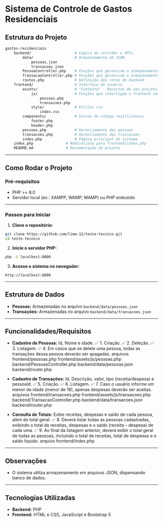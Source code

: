 # Sistema de Controle de Gastos Residenciais

## **Estrutura do Projeto**

```bash
gastos-residenciais
    backend/                    # Lógica do servidor e APIs
        data/                   # Armazenamento em JSON
            pessoas.json
            transacoes.json
        PessoaController.php    # Funções que gerenciam o armazenamento de pessoas.json
        TransacaoController.php # Funções que gerenciam o armazenamento de transacoes.json
        routes.php              # Definição das rotas do backend
    frontend/                   # Interface do usuário
        assets/                 # "Contexto" - Recursos do seu projeto.
            js/                 # Funções que interligam o frontend com o backend
                pessoas.php
                transacoes.php
            style/              # Estilos css
                index.css
        components/             # blocos de código reutilizáveis
            footer.php
            header.php
        pessoas.php             # Gerenciamento das pessoas 
        transacoes.php          # Gerenciamento das transacoes
        index.php               # Página principal do sistema
    index.php               # Redireciona para frontend/index.php
    README.md               # Documentação do projeto
```
---

## **Como Rodar o Projeto**

### **Pré-requisitos**
- PHP >= 8.0
- Servidor local (ex.: XAMPP, WAMP, MAMP) ou PHP embutido

---

### **Passos para Iniciar**

1. **Clone o repositório:**
```bash
git clone https://github.com/lima-12/teste-tecnico.git
cd teste-tecnico
```

2. **Inicie o servidor PHP:**
```bash
php -S localhost:8000
```

3. **Acesse o sistema no navegador:**
```
http://localhost:8000
```

---

## **Estrutura de Dados**
- **Pessoas:** Armazenadas no arquivo `backend/data/pessoas.json`
- **Transações:** Armazenadas no arquivo `backend/data/transacoes.json`

---

## **Funcionalidades/Requisitos**
- **Cadastro de Pessoas:** Id, Nome e idade.
    ✅ 1. Criação.
    ✅ 2. Deleção.
    ✅ 3. Listagem. 
    ✅ 4. Em casos que se delete uma pessoa, todas as transações dessa pessoa deverão ser apagadas.
    arquivos 
        frontend/pessoas.php
        frontend/assets/js/pessoas.php
        backend/PessoasController.php
        backend/data/pessoas.json
        backend/router.php

- **Cadastro de Transações:** Id, Descrição, valor, tipo (receita/despesa) e pessoaId.
    ✅ 5. Criação.
    ✅ 6. Listagem. 
    ✅ 7. Caso o usuário informe um menor de idade (menor de 18), apenas despesas deverão ser aceitas.
        arquivos 
        frontend/transacoes.php
        frontend/assets/js/transacoes.php
        backend/TransacaoController.php
        backend/data/transacoes.json
        backend/router.php

- **Consulta de Totais:** Exibe receitas, despesas e saldo de cada pessoa, além do total geral.
    ✅ 8. Deverá listar todas as pessoas cadastradas, exibindo o total de receitas, despesas e o saldo (receita – despesa) de cada uma.
    ✅ 9. Ao final da listagem anterior, deverá exibir o total geral de todas as pessoas, incluindo o total de receitas, total de despesas e o saldo líquido. 
        arquivo frontend/index.php

---

## **Observações**
- O sistema utiliza armazenamento em arquivos JSON, dispensando banco de dados.

---

## **Tecnologias Utilizadas**
- **Backend:** PHP
- **Frontend:** HTML e CSS, JavaScript e Bootstrap 5

